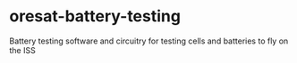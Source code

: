 # oresat-battery-testing
Battery testing software and circuitry for testing cells and batteries to fly on the ISS
